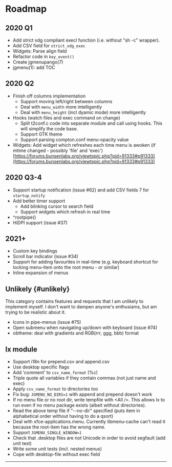 # Roadmap

## 2020 Q1

- Add strict xdg compliant execl function (i.e. without "sh -c" wrapper).
- Add CSV field for `strict_xdg_exec`
- Widgets: Parse align field
- Refactor code in `key_event()`
- Create jgmenupango(7)
- jgmenu(1): add TOC

## 2020 Q2

- Finish off columns implementation
    * Support moving left/right between columns
    * Deal with `menu_width` more intelligently
    * Deal with `menu_height` (incl dyamic mode) more intelligently
- Hooks (watch files and exec command on change)
  * Split t2conf.c code into separate module and call using hooks. This will simplify the code base.
  * Support GTK theme
  * Support parsing compton.conf menu-opacity value
- Widgets: Add widget which refreshes each time menu is awoken (if mtime changed - possibly 'file' and 'exec') [https://forums.bunsenlabs.org/viewtopic.php?pid=91333#p91333](https://forums.bunsenlabs.org/viewtopic.php?pid=91333#p91333)

## 2020 Q3-4

- Support startup notification (issue #62) and add CSV fields 7 for `startup_notify`
- Add better timer support
  * Add blinking cursor to search field
  * Support widgets which refresh in real time
- ^rootpipe()
- HiDPI support (issue #37)

## 2021+

- Custom key bindings
- Scroll bar indicator (issue #34)
- Support for adding favourites in real-time (e.g. keyboard shortcut for locking
  menu-item onto the root menu - or similar)
- Inline expansion of menus

## Unlikely {#unlikely}

This category contains features and requests that I am unlikely to implement
myself. I don't want to dampen anyone's enthusiams, but am trying to be
realistic about it.

- Icons in pipe-menus (issue #75)
- Open submenu when navigating up/down with keyboard (issue #74)
- obtheme: deal with gradients and RGB(rrr, ggg, bbb) format

## lx module

  * Support i18n for prepend.csv and append.csv
  * Use desktop specific flags
  * Add 'comment' to `csv_name_format` (%c)
  * Triple quote all variables if they contain commas (not just name and exec)
  * Apply `csv_name_format` to directories too
  * Fix bug: `JGMENU_NO_DIRS=1` with append and prepend doesn't work
  * If no menu file or no root dir, write tempfile with &lt;All /&gt;. This allows lx to run even if no menu package exists (albeit without directories).
  * Read the above temp file if "--no-dir" specified (puts item in alphabetical order without having to do a qsort)
  * Deal with xfce-applications.menu. Currently libmenu-cache can't read it because the root-item has the wrong name.
  * Support `JGMENU_SINGLE_WINDOW=1`
  * Check that .desktop files are not Unicode in order to avoid segfault (add unit test)
  * Write some unit tests (incl. nested menus)
  * Cope with desktop-file without exec field

<hr />

